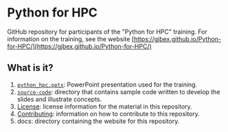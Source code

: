 # Python for HPC

GitHub repository for participants of the "Python for HPC" training.
For information on the training, see the website
[https://gjbex.github.io/Python-for-HPC/](https://gjbex.github.io/Python-for-HPC/)


## What is it?

1. [`python_hpc.pptx`](python_hpc.pptx): PowerPoint
   presentation used for the training.
1. [`source-code`](source-code): directory that contains sample code written to
   develop the slides and illustrate concepts.
1. [License](LICENSE): license information for the material in this repository.
1. [Contributing](CONTRIBUTING.md): information on how to contribute to this
   repository.
1. docs: directory containing the website for this repository.
